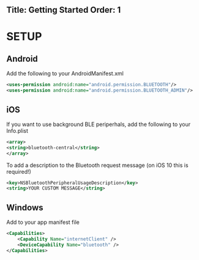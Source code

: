 Title: Getting Started
Order: 1
---
# SETUP

## Android

Add the following to your AndroidManifest.xml

```xml
<uses-permission android:name="android.permission.BLUETOOTH"/>
<uses-permission android:name="android.permission.BLUETOOTH_ADMIN"/>
```

## iOS

If you want to use background BLE periperhals, add the following to your Info.plist

```xml
<array>
<string>bluetooth-central</string>
</array>
```

To add a description to the Bluetooth request message (on iOS 10 this is required!)

```xml
<key>NSBluetoothPeripheralUsageDescription</key>
<string>YOUR CUSTOM MESSAGE</string>
```


## Windows

Add to your app manifest file
```xml
<Capabilities>
    <Capability Name="internetClient" />
    <DeviceCapability Name="bluetooth" />
</Capabilities>
```